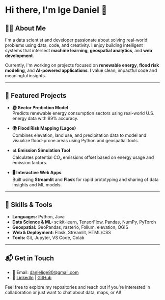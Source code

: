 # Hi there, I'm Ige Daniel 👋

## 👨‍💻 About Me
I'm a data scientist and developer passionate about solving real-world problems using data, code, and creativity. I enjoy building intelligent systems that intersect **machine learning**, **geospatial analytics**, and **web development**.

Currently, I'm working on projects focused on **renewable energy**, **flood risk modeling**, and **AI-powered applications**. I value clean, impactful code and meaningful insights.

---

## 🚀 Featured Projects

- **🌞 Sector Prediction Model**  
  Predicts renewable energy consumption sectors using real-world U.S. energy data with 99% accuracy.

- **🌍 Flood Risk Mapping (Lagos)**  
  Combines elevation, land use, and precipitation data to model and visualize flood-prone areas using Python and geospatial tools.

- **📊 Emission Simulation Tool**  
  Calculates potential CO₂ emissions offset based on energy usage and emission factors.

- **🖥️ Interactive Web Apps**  
  Built using **Streamlit** and **Flask** for rapid prototyping and sharing of data insights and ML models.

---

## 🧠 Skills & Tools

- **Languages:** Python, Java  
- **Data Science & ML:** scikit-learn, TensorFlow, Pandas, NumPy, PyTorch  
- **Geospatial:** GeoPandas, rasterio, Folium, elevation, QGIS  
- **Web & Deployment:** Flask, Streamlit, HTML/CSS  
- **Tools:** Git, Jupyter, VS Code, Colab  

---

## 📬 Get in Touch

- 📧 Email: [danielige80@gmail.com](mailto:danielige80@gmail.com)  
- 🔗 [LinkedIn](http://linkedin.com/in/daniel-ige-2826672a8) | [GitHub](https://github.com/Igedaniel1)

Feel free to explore my repositories and reach out if you're interested in collaboration or just want to chat about data, maps, or AI!
